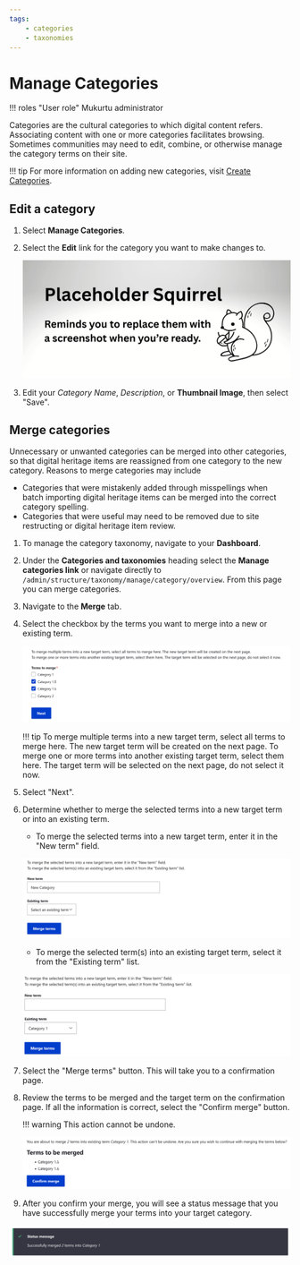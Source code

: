 ```yaml
---
tags:
    - categories
    - taxonomies
---
```

# Manage Categories

!!! roles "User role"
    Mukurtu administrator

Categories are the cultural categories to which digital content refers. Associating content with one or more categories facilitates browsing. Sometimes communities may need to edit, combine, or otherwise manage the category terms on their site.

!!! tip
    For more information on adding new categories, visit [Create Categories](CreateCategories.md).


## Edit a category 

1. Select **Manage Categories**. 
2. Select the **Edit** link for the category you want to make changes to. 

    ![Screenshot of the Category taxonomy page with Edit highlighted.](../_embeds/placeholderscreenshot.png)

3. Edit your *Category Name*, *Description*, or **Thumbnail Image**, then select "Save".

## Merge categories


Unnecessary or unwanted categories can be merged into other categories, so that digital heritage items are reassigned from one category to the new category. Reasons to merge categories may include 

- Categories that were mistakenly added through misspellings when batch importing digital heritage items can be merged into the correct category spelling.
- Categories that were useful may need to be removed due to site restructing or digital heritage item review. 

1. To manage the category taxonomy, navigate to your **Dashboard**. 
2. Under the **Categories and taxonomies** heading select the **Manage categories link** or navigate directly to `/admin/structure/taxonomy/manage/category/overview`. From this page you can merge categories.
3. Navigate to the **Merge** tab.
4. Select the checkbox by the terms you want to merge into a new or existing term. 

    ![Screenshot of the merge category terms page with two terms to merge selected.](../_embeds/categorytaxonomy1.png)

    !!! tip
        To merge multiple terms into a new target term, select all terms to merge here. The new target term will be created on the next page.
        To merge one or more terms into another existing target term, select them here. The target term will be selected on the next page, do not select it now. 

5. Select "Next".
6. Determine whether to merge the selected terms into a new target term or into an existing term.

    - To merge the selected terms into a new target term, enter it in the "New term" field. 

    ![Screenshot of the select target term page with New Category entered in the new term field as an example.](../_embeds/categorytaxonomy2.png)
    
    - To merge the selected term(s) into an existing target term, select it from the "Existing term" list.

    ![Screenshot of the select target term page with Category 1 selected from the existing category dropdown.](../_embeds/categorytaxonomy3.png)

7. Select the "Merge terms" button. This will take you to a confirmation page. 
8. Review the terms to be merged and the target term on the confirmation page. If all the information is correct, select the "Confirm merge" button.

    !!! warning
        This action cannot be undone. 

    ![Screenshot of the term merge confirmation page showing the target term and terms to be merged.](../_embeds/categorytaxonomy4.png)

9. After you confirm your merge, you will see a status message that you have successfully merge your terms into your target category.

![Screenshot of the successful merge confirmation message.](../_embeds/categorytaxonomy5.png)


